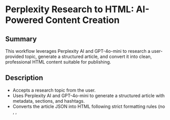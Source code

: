 # Perplexity Research to HTML: AI-Powered Content Creation

## Summary
This workflow leverages Perplexity AI and GPT-4o-mini to research a user-provided topic, generate a structured article, and convert it into clean, professional HTML content suitable for publishing.

## Description
- Accepts a research topic from the user.
- Uses Perplexity AI and GPT-4o-mini to generate a structured article with metadata, sections, and hashtags.
- Converts the article JSON into HTML following strict formatting rules (no <html>, <body>, <style>, <head> tags, uses <h1>, <h2>, <p>, <blockquote>, etc.).
- Returns a JSON response containing only the article title and HTML content, ready for publishing or further automation.

## Input Triggers
- Likely a webhook or manual trigger for user topic submission.

## Output
- JSON object with `title` and `content` (HTML-formatted article).

## Nodes Involved
- **ai_tool (gpt-4o-mini-2024-07-18):** Main language model for content generation.
- **Perplexity Researcher:** Calls Perplexity API for research.
- **Structured Output Parser:** Ensures output matches schema.
- **If/Branch Nodes:** Handles missing topic or error cases.
- **Webhook/Manual Trigger:** Receives user topic.
- **Telegram Node (optional):** May send results to Telegram chat.

## High-Level Process Flow
1. Receive topic from user (webhook or manual).
2. Call Perplexity AI to research the topic.
3. Use GPT-4o-mini to generate a structured article.
4. Convert article JSON to HTML with strict formatting.
5. Return or send the HTML article.

## Detailed Process Description
- Receives a topic and validates its presence.
- Calls Perplexity for research and GPT-4o-mini for article generation.
- Parses and validates the structured output.
- Converts the article into HTML, applying formatting guidelines.
- Returns a JSON with the article `title` and HTML `content`.

## Additional Notes
- Requires valid Perplexity and OpenAI API credentials.
- Strict HTML formatting is enforced for publishing compatibility.
- Can optionally output to Telegram or other channels.
